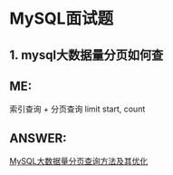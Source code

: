 # MySQL面试题
## 1. mysql大数据量分页如何查  

ME:  
---  
索引查询 + 分页查询 limit start, count

ANSWER:  
---  
[MySQL大数据量分页查询方法及其优化](https://www.cnblogs.com/twoheads/p/10784596.html)  


